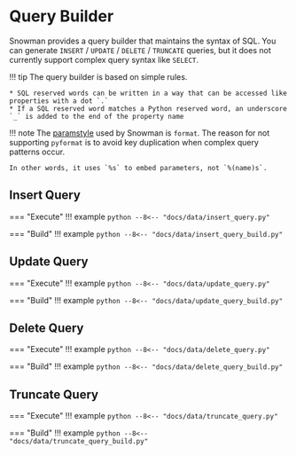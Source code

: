 # Query Builder

Snowman provides a query builder that maintains the syntax of SQL.
You can generate `INSERT` / `UPDATE` / `DELETE` / `TRUNCATE` queries, but
it does not currently support complex query syntax like `SELECT`.

!!! tip
    The query builder is based on simple rules.

    * SQL reserved words can be written in a way that can be accessed like properties with a dot `.`
    * If a SQL reserved word matches a Python reserved word, an underscore `_` is added to the end of the property name

!!! note
    The [paramstyle](https://peps.python.org/pep-0249/#paramstyle) used by Snowman is `format`.
    The reason for not supporting `pyformat` is to avoid key duplication
    when complex query patterns occur.

    In other words, it uses `%s` to embed parameters, not `%(name)s`.

## Insert Query

=== "Execute"
    !!! example
        ```python
        --8<-- "docs/data/insert_query.py"
        ```

=== "Build"
    !!! example
        ```python
        --8<-- "docs/data/insert_query_build.py"
        ```

## Update Query

=== "Execute"
    !!! example
        ```python
        --8<-- "docs/data/update_query.py"
        ```

=== "Build"
    !!! example
        ```python
        --8<-- "docs/data/update_query_build.py"
        ```

## Delete Query

=== "Execute"
    !!! example
        ```python
        --8<-- "docs/data/delete_query.py"
        ```

=== "Build"
    !!! example
        ```python
        --8<-- "docs/data/delete_query_build.py"
        ```

## Truncate Query

=== "Execute"
    !!! example
        ```python
        --8<-- "docs/data/truncate_query.py"
        ```

=== "Build"
    !!! example
        ```python
        --8<-- "docs/data/truncate_query_build.py"
        ```

